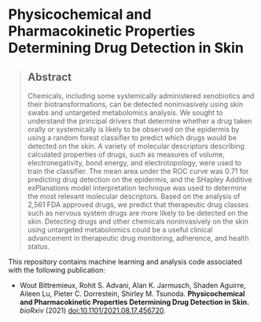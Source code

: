 # Physicochemical and Pharmacokinetic Properties Determining Drug Detection in Skin

> ## Abstract
> 
> Chemicals, including some systemically administered xenobiotics and their biotransformations, can be detected noninvasively using skin swabs and untargeted metabolomics analysis. We sought to understand the principal drivers that determine whether a drug taken orally or systemically is likely to be observed on the epidermis by using a random forest classifier to predict which drugs would be detected on the skin. A variety of molecular descriptors describing calculated properties of drugs, such as measures of volume, electronegativity, bond energy, and electrotopology, were used to train the classifier. The mean area under the ROC curve was 0.71 for predicting drug detection on the epidermis, and the SHapley Additive exPlanations model interpretation technique was used to determine the most relevant molecular descriptors. Based on the analysis of 2,561 FDA approved drugs, we predict that therapeutic drug classes such as nervous system drugs are more likely to be detected on the skin. Detecting drugs and other chemicals noninvasively on the skin using untargeted metabolomics could be a useful clinical advancement in therapeutic drug monitoring, adherence, and health status.

This repository contains machine learning and analysis code associated with the following publication:

- Wout Bittremieux, Rohit S. Advani, Alan K. Jarmusch, Shaden Aguirre, Aileen Lu, Pieter C. Dorrestein, Shirley M. Tsunoda. **Physicochemical and Pharmacokinetic Properties Determining Drug Detection in Skin.** _bioRxiv_ (2021) [doi:10.1101/2021.08.17.456720](https://doi.org/10.1101/2021.08.17.456720).
